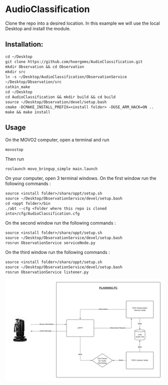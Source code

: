 # AudioClassification


Clone the repo into a desired location. In this example we will use the local Desktop and install the module. 
## Installation:
    cd ~/Desktop
    git clone https://github.com/hoergems/AudioClassification.git
    mkdir Observation && cd Observation
    mkdir src
    ln -s ~/Desktop/AudioClassification/ObservationService ~/Desktop/Observation/src
    catkin_make
    cd ~/Desktop
    cd AudioClassification && mkdir build && cd build
    source ~/Desktop/Observation/devel/setup.bash
    cmake -DCMAKE_INSTALL_PREFIX=<install folder> -DUSE_ARM_HACK=ON ..
    make && make install

## Usage
On the MOVO2 computer, open a terminal and run

    movostop

Then run

    roslaunch movo_bringup_simple main.launch

On your computer, open 3 terminal windows. On the first window run the following commands : 

    source <install folder>/share/oppt/setup.sh
    source ~/Desktop/ObservationService/devel/setup.bash
    cd <oppt folder>/bin
    ./abt --cfg <folder where this repo is cloned into>/cfg/AudioClassification.cfg

On the second window run the following commands : 

    source <install folder>/share/oppt/setup.sh
    source ~/Desktop/ObservationService/devel/setup.bash
    rosrun ObservationService serviceNode.py


On the third window run the following commands : 

    source <install folder>/share/oppt/setup.sh
    source ~/Desktop/ObservationService/devel/setup.bash
    rosrun ObservationService listener.py

![Alt text](block_diagram.jpeg)
